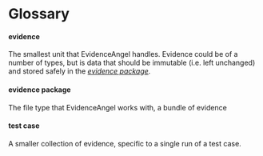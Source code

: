 # Glossary

#### evidence

The smallest unit that EvidenceAngel handles. Evidence could be of a number of
types, but is data that should be immutable (i.e. left unchanged) and stored
safely in the [_evidence package_](#evidence-package).

#### evidence package

The file type that EvidenceAngel works with, a bundle of evidence

#### test case

A smaller collection of evidence, specific to a single run of a test case.
